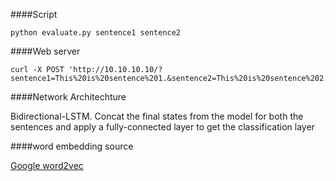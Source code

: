 ####Script

```buildoutcfg
python evaluate.py sentence1 sentence2
```


####Web server
```
curl -X POST 'http://10.10.10.10/?sentence1=This%20is%20sentence%201.&sentence2=This%20is%20sentence%202.'
```

####Network Architechture

Bidirectional-LSTM. Concat the final states from the model for both the sentences and apply a fully-connected layer to get the classification layer

####word embedding source

[Google word2vec](https://code.google.com/archive/p/word2vec/)


